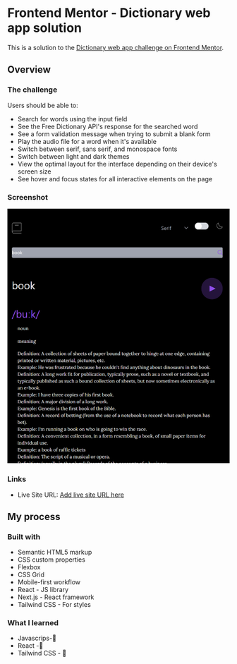 # Frontend Mentor - Dictionary web app solution

This is a solution to the [Dictionary web app challenge on Frontend Mentor](https://www.frontendmentor.io/challenges/dictionary-web-app-h5wwnyuKFL).

## Overview

### The challenge

Users should be able to:

- Search for words using the input field
- See the Free Dictionary API's response for the searched word
- See a form validation message when trying to submit a blank form
- Play the audio file for a word when it's available
- Switch between serif, sans serif, and monospace fonts
- Switch between light and dark themes
- View the optimal layout for the interface depending on their device's screen size
- See hover and focus states for all interactive elements on the page

### Screenshot

![](./screenshot1.png)

### Links

- Live Site URL: [Add live site URL here](https://dictionary-web-app-react-xi.vercel.app/)

## My process

### Built with

- Semantic HTML5 markup
- CSS custom properties
- Flexbox
- CSS Grid
- Mobile-first workflow
- React - JS library
- Next.js - React framework
- Tailwind CSS - For styles

### What I learned

- Javascrips-🎉
- React -🎉
- Tailwind CSS - 🎉
